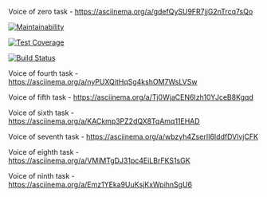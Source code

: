 Voice of zero task - https://asciinema.org/a/gdefQySU9FR7jjG2nTrcq7sQo

[![Maintainability](https://api.codeclimate.com/v1/badges/ba6235ad155886bfc371/maintainability)](https://codeclimate.com/github/aic513/project-lvl1-s348/maintainability)

[![Test Coverage](https://api.codeclimate.com/v1/badges/ba6235ad155886bfc371/test_coverage)](https://codeclimate.com/github/aic513/project-lvl1-s348/test_coverage)

[![Build Status](https://travis-ci.org/aic513/project-lvl1-s348.svg?branch=master)](https://travis-ci.org/aic513/project-lvl1-s348)

Voice of fourth task - https://asciinema.org/a/nyPUXQitHqSg4kshOM7WsLVSw

Voice of fifth task - https://asciinema.org/a/Tj0WjaCEN6Izh10YJceB8Kgqd

Voice of sixth task - https://asciinema.org/a/KACkmp3PZ2dQX8TqAmq11EHAD

Voice of seventh task - https://asciinema.org/a/wbzyh4ZserII6IddfDVlvjCFK

Voice of eighth task - https://asciinema.org/a/VMiMTgDJ31pc4EiLBrFKS1sGK

Voice of ninth task - https://asciinema.org/a/Emz1YEka9UuKsjKxWpihnSgU6


